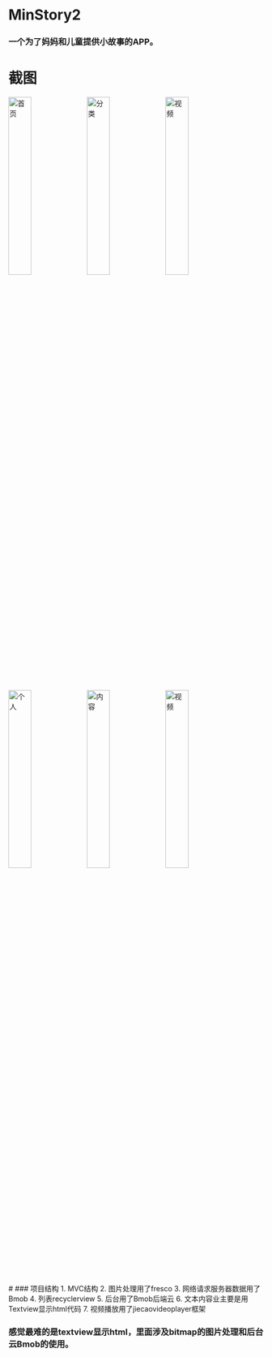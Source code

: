 # MinStory2
### 一个为了妈妈和儿童提供小故事的APP。
#  截图
<div>
<img src="http://img.blog.csdn.net/20160928144255331" width="30%" alt="首页"/>
<img src="http://img.blog.csdn.net/20160928144923355" width="30%" alt="分类"/>
<img src="http://img.blog.csdn.net/20160928144936508" width="30%" alt="视频"/>
</div>
<div>
<img src="http://img.blog.csdn.net/20160928144952918" width="30%" alt="个人"/>
<img src="http://img.blog.csdn.net/20160928145349150" width="30%" alt="内容"/>
<img src="http://img.blog.csdn.net/20160928145402400" width="30%" alt="视频"/>
</div>
#  
### 项目结构
 1. MVC结构
 2. 图片处理用了fresco
 3. 网络请求服务器数据用了Bmob
 4. 列表recyclerview
 5. 后台用了Bmob后端云
 6. 文本内容业主要是用Textview显示html代码
 7. 视频播放用了jiecaovideoplayer框架
 
 ### 感觉最难的是textview显示html，里面涉及bitmap的图片处理和后台云Bmob的使用。
